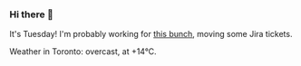 ### Hi there :wave:

It's Tuesday! I'm probably working for [this bunch](https://github.com/kohofinancial), moving some Jira tickets.

Weather in Toronto: overcast, at +14°C.
